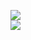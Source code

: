 [![](https://img.shields.io/badge/Made%20With-Github%20Spray-lightgrey.svg?style=for-the-badge&logo=github)](https://github.com/Annihil/github-spray#31527)  
[![](https://i.imgur.com/2DrTn0Z.gif)](https://github.com/Annihil/github-spray)